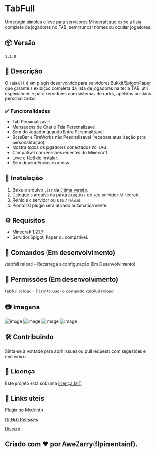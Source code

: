 # TabFull

Um plugin simples e leve para servidores Minecraft que exibe a lista completa de jogadores no TAB, sem truncar nomes ou ocultar jogadores.

## 📦 Versão

`1.1.0`

## 📁 Descrição

O `TabFull` é um plugin desenvolvido para servidores Bukkit/Spigot/Paper que garante a exibição completa da lista de jogadores na tecla TAB, útil especialmente para servidores com sistemas de ranks, apelidos ou skins personalizados.

### ✅ Funcionalidades

- Tab Personalizavel
- Mensagens de Chat e Tela Personalizavel
- Som do Jogador quando Entra Personalizavel
- BossBar e FireWorks não Pesonalizavel (recebera atualização para personalização)
- Mostra todos os jogadores conectados no TAB.
- Compatível com versões recentes do Minecraft.
- Leve e fácil de instalar.
- Sem dependências externas.

## 🚀 Instalação

1. Baixe o arquivo `.jar` da [última versão](https://github.com/flpimentainf/TabFull/releases).
2. Coloque o arquivo na pasta `plugins/` do seu servidor Minecraft.
3. Reinicie o servidor ou use `/reload`.
4. Pronto! O plugin será ativado automaticamente.

## ⚙️ Requisitos

- Minecraft 1.21.7
- Servidor Spigot, Paper ou compatível.

## 🧪 Comandos (Em desenvolvimento)

/tabfull reload - Recarrega a configuração (Em Desenvolvimento)

## 📝 Permissões (Em desenvolvimento)

tabfull.reload - Permite usar o comando /tabfull reload

## 📷 Imagens

![image](https://github.com/user-attachments/assets/d040c84c-e372-411d-8116-9f972967dfcb)
![image](https://github.com/user-attachments/assets/c9af7ef6-bc9c-4b8c-8057-a3fce49a6650)
![image](https://github.com/user-attachments/assets/cada60c9-3998-4236-9acb-ee905a7b0b38)
![image](https://github.com/user-attachments/assets/f4165ceb-bdb9-4764-8301-73e54d00bc4a)

## 🛠️ Contribuindo
Sinta-se à vontade para abrir issues ou pull requests com sugestões e melhorias.

## 📃 Licença
Este projeto está sob uma [licença MIT](LICENSE.md).  

## 🔗 Links úteis
[Plugin no Modrinth](https://modrinth.com/plugin/tab-full)

[GitHub Releases](https://github.com/flpimentainf/Plugin-TabFull-1.1.0/releases)

[Discord](https://discord.gg/75QsCA5THS)

## Criado com ❤️ por AweZarry(flpimentainf).
